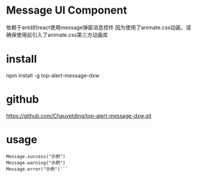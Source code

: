 # Message UI Component
依赖于antd的react使用message弹窗消息控件
因为使用了animate.css动画，请确保使用前引入了animate.css第三方动画库

# install
npm install -g top-alert-message-dxw

# github
https://github.com/Chauvetding/top-alert-message-dxw.git

# usage

```import { Message } from 'top-alert-message-dxw'
Message.success("示例")
Message.warning("示例")
Message.error("示例")```
